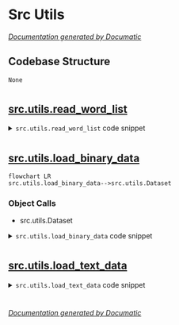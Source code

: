 # Src Utils

[_Documentation generated by Documatic_](https://www.documatic.com)

<!---Documatic-section-Codebase Structure-start--->
## Codebase Structure

<!---Documatic-block-system_architecture-start--->
```mermaid
None
```
<!---Documatic-block-system_architecture-end--->

# #
<!---Documatic-section-Codebase Structure-end--->

<!---Documatic-section-src.utils.read_word_list-start--->
## [src.utils.read_word_list](3-src_utils.md#src.utils.read_word_list)

<!---Documatic-section-read_word_list-start--->
<!---Documatic-block-src.utils.read_word_list-start--->
<details>
	<summary><code>src.utils.read_word_list</code> code snippet</summary>

```python
def read_word_list(path):
    words = []
    with open(path, 'rb') as f:
        for line in f:
            line = line.decode('utf-8', 'ignore')
            line = line.strip()
            words.append(line)
    return words
```
</details>
<!---Documatic-block-src.utils.read_word_list-end--->
<!---Documatic-section-read_word_list-end--->

# #
<!---Documatic-section-src.utils.read_word_list-end--->

<!---Documatic-section-src.utils.load_binary_data-start--->
## [src.utils.load_binary_data](3-src_utils.md#src.utils.load_binary_data)

<!---Documatic-section-load_binary_data-start--->
```mermaid
flowchart LR
src.utils.load_binary_data-->src.utils.Dataset
```

### Object Calls

* src.utils.Dataset

<!---Documatic-block-src.utils.load_binary_data-start--->
<details>
	<summary><code>src.utils.load_binary_data</code> code snippet</summary>

```python
def load_binary_data(path):
    data = np.load(path)
    if 'sentences' in data:
        return Dataset(data['sentences'], data['sizes'])
    sent_names = sorted((name for name in data.files if name.startswith('sentences')))
    size_names = sorted((name for name in data.files if name.startswith('sizes')))
    sents = []
    sizes = []
    for (sent_name, size_name) in zip(sent_names, size_names):
        sents.append(data[sent_name])
        sizes.append(data[size_name])
    return Dataset(sents, sizes)
```
</details>
<!---Documatic-block-src.utils.load_binary_data-end--->
<!---Documatic-section-load_binary_data-end--->

# #
<!---Documatic-section-src.utils.load_binary_data-end--->

<!---Documatic-section-src.utils.load_text_data-start--->
## [src.utils.load_text_data](3-src_utils.md#src.utils.load_text_data)

<!---Documatic-section-load_text_data-start--->
<!---Documatic-block-src.utils.load_text_data-start--->
<details>
	<summary><code>src.utils.load_text_data</code> code snippet</summary>

```python
def load_text_data(path, word_dict):
    max_len = 0
    all_indices = []
    sizes = []
    with open(path, 'rb') as f:
        for line in f:
            tokens = line.decode('utf-8').split()
            this_len = len(tokens)
            if this_len > max_len:
                max_len = this_len
            sizes.append(this_len)
            inds = [word_dict[token] for token in tokens]
            all_indices.append(inds)
    shape = (len(all_indices), max_len)
    sizes = np.array(sizes)
    matrix = np.full(shape, word_dict.eos_index, np.int32)
    for (i, inds) in enumerate(all_indices):
        matrix[i, :len(inds)] = inds
    return (matrix, sizes)
```
</details>
<!---Documatic-block-src.utils.load_text_data-end--->
<!---Documatic-section-load_text_data-end--->

# #
<!---Documatic-section-src.utils.load_text_data-end--->

[_Documentation generated by Documatic_](https://www.documatic.com)